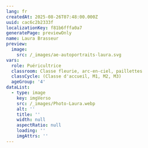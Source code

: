 ```yaml
---
lang: fr
createdAt: 2025-08-26T07:48:00.000Z
uuid: cac6c2b2333f
localizationKey: f81b6fffa0a7
generatePage: previewOnly
name: Laura Brasseur
preview:
  image:
    src: /_images/ae-autoportraits-laura.svg
vars:
  role: Puéricultrice
  classroom: Classe fleurie, arc-en-ciel, paillettes
  classCycle: (Classe d'accueil, M1, M2, M3)
  ageGroup: '4'
dataList:
  - type: image
    key: imgVerso
    src: /_images/Photo-Laura.webp
    alt: ''
    title: ''
    width: null
    aspectRatio: null
    loading: ''
    imgAttrs: ''
---
```


